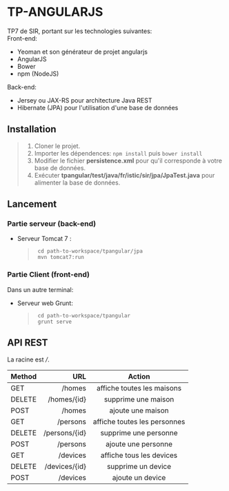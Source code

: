 # TP-ANGULARJS

TP7 de SIR, portant sur les technologies suivantes: <br />
Front-end:
- Yeoman et son générateur de projet angularjs
- AngularJS
- Bower
- npm (NodeJS)

Back-end:
- Jersey ou JAX-RS pour architecture Java REST
- Hibernate (JPA) pour l'utilisation d'une base de données

## Installation

> 1) Cloner le projet.
> 2) Importer les dépendences: ``` npm install ``` puis ``` bower install ```
> 3) Modifier le fichier **persistence.xml** pour qu'il corresponde à votre base de données.
> 4) Exécuter **tpangular/test/java/fr/istic/sir/jpa/JpaTest.java** pour alimenter la base de données.


## Lancement

### Partie serveur (back-end)
- Serveur Tomcat 7 :
  > ``` cd path-to-workspace/tpangular/jpa``` <br />
  > ``` mvn tomcat7:run```

### Partie Client (front-end)
Dans un autre terminal:
- Serveur web Grunt: 
   > ``` cd path-to-workspace/tpangular``` <br />
   > ``` grunt serve```


## API REST

La racine est */*.

| Method     | URL | Action   |
| :------- | ----: | :---: |
| GET    | /homes  |  affiche toutes les maisons   |
| DELETE    | /homes/{id}  |  supprime une maison   |
| POST    | /homes  |  ajoute une maison   |
| GET    | /persons  |  affiche toutes les personnes   |
| DELETE    | /persons/{id}  |  supprime une personne   |
| POST    | /persons  |  ajoute une personne   |
| GET    | /devices  |  affiche tous les devices   |
| DELETE    | /devices/{id}  |  supprime un device   |
| POST    | /devices  |  ajoute un device   |
